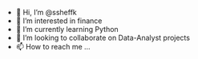 - 👋 Hi, I’m @ssheffk
- 👀 I’m interested in finance
- 🌱 I’m currently learning Python 
- 💞️ I’m looking to collaborate on Data-Analyst projects
- 📫 How to reach me ...

<!---
ssheffk/ssheffk is a ✨ special ✨ repository because its `README.md` (this file) appears on your GitHub profile.
You can click the Preview link to take a look at your changes.
--->
